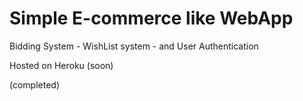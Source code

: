 # Simple E-commerce like WebApp
Bidding System - WishList system - and User Authentication

Hosted on Heroku (soon)

(completed)
